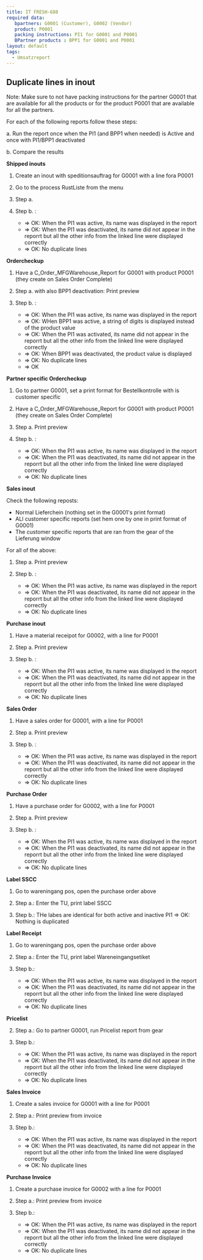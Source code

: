 ```yaml
---
title: IT FRESH-688
required data:
   bpartners: G0001 (Customer), G0002 (Vendor)
   product: P0001
   packing instructions: PI1 for G0001 and P0001
   BPartner products : BPP1 for G0001 and P0001
layout: default
tags:
  - Umsatzreport
---
```

## Duplicate lines in inout

Note: Make sure to not have packing instructions for the partner G0001 that are available for all the products or for the product P0001 that are available for all the partners.

For each of the following reports follow these steps:

a. Run the report once when the PI1 (and BPP1 when needed) is Active and once with PI1/BPP1 deactivated

b. Compare the results

**Shipped inouts**

1. Create an inout with speditionsauftrag for G0001 with a line fora P0001

2. Go to the process RustListe from the menu

3. Step a. 

4. Step b. :
    * => OK: When the PI1 was active, its name was displayed in the report
    * => OK: When the PI1 was deactivated, its name did not appear in the reporrt but all the other info from the linked line were displayed correctly
    * => OK: No duplicate lines
    
**Ordercheckup**

1. Have a C_Order_MFGWarehouse_Report for G0001 with product P0001 (they create on Sales Order Complete)

2. Step a. with also BPP1 deactivation: Print preview

3. Step b. :
     * => OK: When the PI1 was active, its name was displayed in the report
     * => OK: WHen BPP1 was active, a string of digits is displayed instead of the product value
    * => OK: When the PI1 was activated, its name did not appear in the reporrt but all the other info from the linked line were displayed correctly
    * => OK: When BPP1 was deactivated, the product value is displayed 
    * => OK: No duplicate lines
    * => OK
    
**Partner specific Ordercheckup**

1. Go to partner G0001, set a print format for Bestellkontrolle with is customer specific

2. Have a C_Order_MFGWarehouse_Report for G0001 with product P0001 (they create on Sales Order Complete)

3. Step a. Print preview

4. Step b. :
     * => OK: When the PI1 was active, its name was displayed in the report
    * => OK: When the PI1 was deactivated, its name did not appear in the reporrt but all the other info from the linked line were displayed correctly
    * => OK: No duplicate lines

**Sales inout**

Check the following reposts: 
* Normal Lieferchein (nothing set in the G0001's print format)
* ALl customer specific reports (set hem one by one in print format of G0001)
* The customer specific reports that are ran from the gear of the Lieferung window

For all of the above: 

1. Step a. Print preview

2. Step b. :
     * => OK: When the PI1 was active, its name was displayed in the report
    * => OK: When the PI1 was deactivated, its name did not appear in the reporrt but all the other info from the linked line were displayed correctly
    * => OK: No duplicate lines
 
**Purchase inout**

1. Have a material receipot for G0002, with a line for P0001
 
2. Step a. Print preview

3. Step b. :
     * => OK: When the PI1 was active, its name was displayed in the report
    * => OK: When the PI1 was deactivated, its name did not appear in the reporrt but all the other info from the linked line were displayed correctly
    * => OK: No duplicate lines

**Sales Order**

1. Have a sales order for G0001, with a line for P0001

2. Step a. Print preview

3. Step b. :
     * => OK: When the PI1 was active, its name was displayed in the report
    * => OK: When the PI1 was deactivated, its name did not appear in the reporrt but all the other info from the linked line were displayed correctly
    * => OK: No duplicate lines

**Purchase Order**

1. Have a purchase order for G0002, with a line for P0001

2. Step a. Print preview

3. Step b. :
     * => OK: When the PI1 was active, its name was displayed in the report
    * => OK: When the PI1 was deactivated, its name did not appear in the reporrt but all the other info from the linked line were displayed correctly
    * => OK: No duplicate lines


**Label SSCC**

1. Go to wareningang pos, open the purchase order above

2. Step a.: Enter the TU, print label SSCC

3. Step b.: THe labes are identical for both active and inactive PI1
    => OK: Nothing is duplicated


**Label Receipt**

1. Go to wareningang pos, open the purchase order above

2. Step a.: Enter the TU, print label Wareneingangsetiket

3. Step b.:     
    * => OK: When the PI1 was active, its name was displayed in the report
    * => OK: When the PI1 was deactivated, its name did not appear in the reporrt but all the other info from the linked line were displayed correctly
    * => OK: No duplicate lines
    
**Pricelist**

2. Step a.: Go to partner G0001, run Pricelist report from gear

3. Step b.:     
    * => OK: When the PI1 was active, its name was displayed in the report
    * => OK: When the PI1 was deactivated, its name did not appear in the reporrt but all the other info from the linked line were displayed correctly
    * => OK: No duplicate lines

 **Sales Invoice**
 
1. Create a sales invoice for G0001 with a line for P0001
 
2. Step a.: Print preview from invoice

3. Step b.:     
    * => OK: When the PI1 was active, its name was displayed in the report
    * => OK: When the PI1 was deactivated, its name did not appear in the reporrt but all the other info from the linked line were displayed correctly
    * => OK: No duplicate lines
 



 **Purchase Invoice**
 
1. Create a purchase invoice for G0002 with a line for P0001
 
2. Step a.: Print preview from invoice

3. Step b.:     
    * => OK: When the PI1 was active, its name was displayed in the report
    * => OK: When the PI1 was deactivated, its name did not appear in the reporrt but all the other info from the linked line were displayed correctly
    * => OK: No duplicate lines